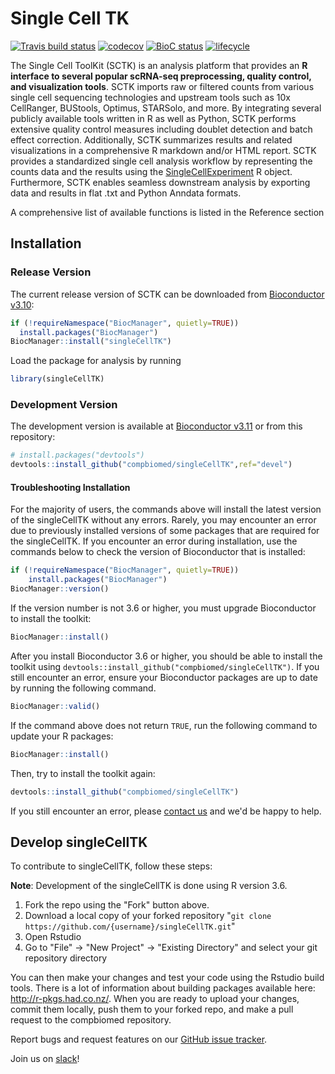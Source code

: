 # Single Cell TK

[![Travis build status](https://travis-ci.org/compbiomed/singleCellTK.svg?branch=master)](https://travis-ci.org/compbiomed/singleCellTK)
[![codecov](https://codecov.io/gh/compbiomed/singleCellTK/branch/master/graph/badge.svg)](https://codecov.io/gh/compbiomed/singleCellTK)
[![BioC status](https://www.bioconductor.org/shields/build/release/bioc/singleCellTK.svg)](https://bioconductor.org/checkResults/release/bioc-LATEST/singleCellTK)
[![lifecycle](https://img.shields.io/badge/lifecycle-stable-brightgreen.svg)](https://www.tidyverse.org/lifecycle/#stable)


The Single Cell ToolKit (SCTK) is an analysis platform that provides an <b> R interface to 
several popular scRNA-seq preprocessing, quality control, and visualization tools</b>. SCTK imports
raw or filtered counts from various single cell sequencing technologies 
and upstream tools such as 10x CellRanger, BUStools, Optimus, STARSolo, and more. By integrating several publicly available tools written in R as well as Python, SCTK performs extensive quality control measures including doublet detection and batch effect correction. Additionally, SCTK summarizes results and related visualizations in a comprehensive R markdown and/or HTML report. SCTK provides a standardized single cell analysis workflow by representing the counts data and the results using the [SingleCellExperiment](https://www.bioconductor.org/packages/release/bioc/html/SingleCellExperiment.html) R object. Furthermore, SCTK enables seamless downstream analysis by exporting data and results in flat .txt and Python Anndata formats.

A comprehensive list of available functions is listed in the Reference section

## Installation

### Release Version

The current release version of SCTK can be downloaded from
[Bioconductor v3.10](https://bioconductor.org/packages/release/bioc/html/singleCellTK.html):

```r
if (!requireNamespace("BiocManager", quietly=TRUE))
  install.packages("BiocManager")
BiocManager::install("singleCellTK")
```

Load the package for analysis by running

```r 
library(singleCellTK)
```

### Development Version

The development version is available at
[Bioconductor v3.11](https://bioconductor.org/packages/devel/bioc/html/singleCellTK.html)
or from this repository:

```r
# install.packages("devtools")
devtools::install_github("compbiomed/singleCellTK",ref="devel")
```

#### Troubleshooting Installation

For the majority of users, the commands above will install the latest version
of the singleCellTK without any errors. Rarely, you may encounter an error due
to previously installed versions of some packages that are required for the
singleCellTK. If you encounter an error during installation, use the commands
below to check the version of Bioconductor that is installed:

```r
if (!requireNamespace("BiocManager", quietly=TRUE))
    install.packages("BiocManager")
BiocManager::version()
```

If the version number is not 3.6 or higher, you must upgrade Bioconductor to
install the toolkit:

```r
BiocManager::install()
```

After you install Bioconductor 3.6 or higher, you should be able to install the
toolkit using `devtools::install_github("compbiomed/singleCellTK")`. If you
still encounter an error, ensure your Bioconductor packages are up to date by
running the following command.

```r
BiocManager::valid()
```

If the command above does not return `TRUE`, run the following command to
update your R packages:

```r
BiocManager::install()
```

Then, try to install the toolkit again:

```r
devtools::install_github("compbiomed/singleCellTK")
```

If you still encounter an error, please [contact us](mailto:camp@bu.edu) and
we'd be happy to help.

## Develop singleCellTK

To contribute to singleCellTK, follow these steps:

__Note__: Development of the singleCellTK is done using R version 3.6.

1. Fork the repo using the "Fork" button above.
2. Download a local copy of your forked repository "```git clone https://github.com/{username}/singleCellTK.git```"
3. Open Rstudio
4. Go to "File" -> "New Project" -> "Existing Directory" and select your git repository directory

You can then make your changes and test your code using the Rstudio build tools.
There is a lot of information about building packages available here: http://r-pkgs.had.co.nz/.
When you are ready to upload your changes, commit them locally, push them to your
forked repo, and make a pull request to the compbiomed repository.

Report bugs and request features on our [GitHub issue tracker](https://github.com/compbiomed/singleCellTK/issues).

Join us on [slack](https://compbiomed.slack.com/)!
